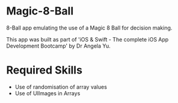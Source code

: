 # Magic-8-Ball
8-Ball app emulating the use of a Magic 8 Ball for decision making.

This app was built as part of 'iOS & Swift - The complete iOS App Development Bootcamp' by Dr Angela Yu.

# Required Skills
- Use of randomisation of array values
- Use of UIImages in Arrays
